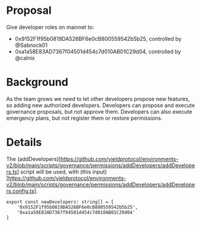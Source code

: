 # Proposal
Give developer roles on mainnet to:
- 0x9152F1f95b0819DA526BF6e0cB800559542b5b25, controlled by @Sabnock01
- 0xa1a58E83AD7367f04501d454c7d010AB01C29d04, controlled by @calnix
# Background
As the team grows we need to let other developers propose new features, so adding new authorized developers. Developers can propose and execute governance proposals, but not approve them. Developers can also execute emergency plans, but not register them or restore permissions.

# Details

The (addDevelopers)[https://github.com/yieldprotocol/environments-v2/blob/main/scripts/governance/permissions/addDevelopers/addDevelopers.ts] script will be used, with (this input)[https://github.com/yieldprotocol/environments-v2/blob/main/scripts/governance/permissions/addDevelopers/addDevelopers.config.ts].

```
export const newDevelopers: string[] = [
    '0x9152F1f95b0819DA526BF6e0cB800559542b5b25',
    '0xa1a58E83AD7367f04501d454c7d010AB01C29d04'
]
```